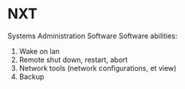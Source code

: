 # NXT
Systems Administration Software
Software abilities:
1.	Wake on lan
2.	Remote shut down, restart, abort
3.	Network tools (network configurations, et view)
4.	Backup
